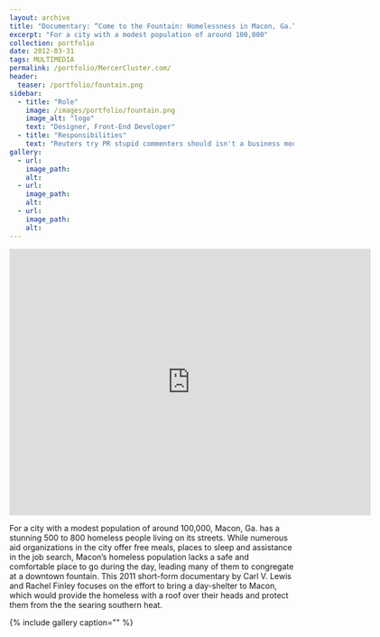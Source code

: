 ```yaml
---
layout: archive
title: "Documentary: “Come to the Fountain: Homelessness in Macon, Ga.”"
excerpt: "For a city with a modest population of around 100,000"
collection: portfolio
date: 2012-03-31
tags: MULTIMEDIA
permalink: /portfolio/MercerCluster.com/
header:
  teaser: /portfolio/fountain.png
sidebar:
  - title: "Role"
    image: /images/portfolio/fountain.png
    image_alt: "logo"
    text: "Designer, Front-End Developer"
  - title: "Responsibilities"
    text: "Reuters try PR stupid commenters should isn't a business model"
gallery:
  - url:
    image_path:
    alt:
  - url:
    image_path:
    alt:
  - url:
    image_path:
    alt:
---
```


<iframe src="https://player.vimeo.com/video/28446395" width="640" height="472" frameborder="0" webkitallowfullscreen mozallowfullscreen allowfullscreen></iframe>

For a city with a modest population of around 100,000, Macon, Ga. has a stunning 500 to 800 homeless people living on its streets. While numerous aid organizations in the city offer free meals, places to sleep and assistance in the job search, Macon’s homeless population lacks a safe and comfortable place to go during the day, leading many of them to congregate at a downtown fountain. This 2011 short-form documentary by Carl V. Lewis and Rachel Finley focuses on the effort to bring a day-shelter to Macon, which would provide the homeless with a roof over their heads and protect them from the the searing southern heat.

{% include gallery caption="" %}
